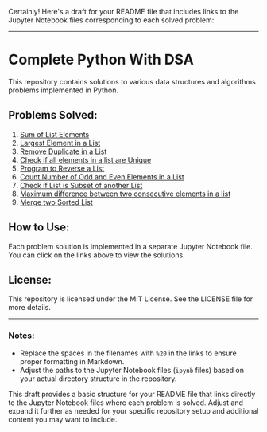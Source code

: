 Certainly! Here's a draft for your README file that includes links to the Jupyter Notebook files corresponding to each solved problem:

---

# Complete Python With DSA

This repository contains solutions to various data structures and algorithms problems implemented in Python.

## Problems Solved:

1. [Sum of List Elements](Sum%20of%20List%20Elements.ipynb)
2. [Largest Element in a List](Largest%20Element%20in%20a%20List.ipynb)
3. [Remove Duplicate in a List](Remove%20Duplicate%20in%20a%20List.ipynb)
4. [Check if all elements in a list are Unique](Check%20if%20all%20elements%20in%20a%20list%20are%20Unique.ipynb)
5. [Program to Reverse a List](Program%20to%20Reverse%20a%20List.ipynb)
6. [Count Number of Odd and Even Elements in a List](Count%20Number%20of%20Odd%20and%20Even%20Elements%20in%20a%20List.ipynb)
7. [Check if List is Subset of another List](Check%20if%20List%20is%20Subset%20of%20another%20List.ipynb)
8. [Maximum difference between two consecutive elements in a list](Maximum%20difference%20between%20two%20consecutive%20elements%20in%20a%20list.ipynb)
9. [Merge two Sorted List](Merge%20two%20Sorted%20List.ipynb)

## How to Use:
Each problem solution is implemented in a separate Jupyter Notebook file. You can click on the links above to view the solutions.

## License:
This repository is licensed under the MIT License. See the LICENSE file for more details.

---

### Notes:
- Replace the spaces in the filenames with `%20` in the links to ensure proper formatting in Markdown.
- Adjust the paths to the Jupyter Notebook files (`ipynb` files) based on your actual directory structure in the repository.

This draft provides a basic structure for your README file that links directly to the Jupyter Notebook files where each problem is solved. Adjust and expand it further as needed for your specific repository setup and additional content you may want to include.
